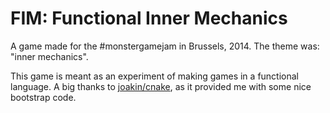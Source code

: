 # FIM: Functional Inner Mechanics

A game made for the #monstergamejam in Brussels, 2014. The theme was: "inner mechanics".

This game is meant as an experiment of making games in a functional language. A big thanks to [joakin/cnake](https://github.com/joakin/cnake), as it provided me with some nice bootstrap code.
